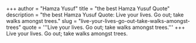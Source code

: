 +++
author = "Hamza Yusuf"
title = "the best Hamza Yusuf Quote"
description = "the best Hamza Yusuf Quote: Live your lives. Go out; take walks amongst trees."
slug = "live-your-lives-go-out-take-walks-amongst-trees"
quote = '''Live your lives. Go out; take walks amongst trees.'''
+++
Live your lives. Go out; take walks amongst trees.
